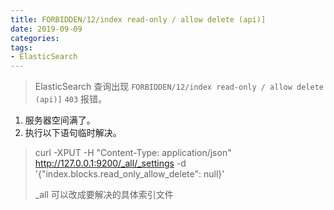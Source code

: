 ```yaml
---
title: FORBIDDEN/12/index read-only / allow delete (api)]
date: 2019-09-09
categories:
tags: 
- ElasticSearch
---
```


> ElasticSearch 查询出现 `FORBIDDEN/12/index read-only / allow delete (api)]` `403` 报错。 

1. 服务器空间满了。
2. 执行以下语句临时解决。
  > curl -XPUT -H "Content-Type: application/json" http://127.0.0.1:9200/_all/_settings -d '{"index.blocks.read_only_allow_delete": null}'
  > 
  > _all 可以改成要解决的具体索引文件

